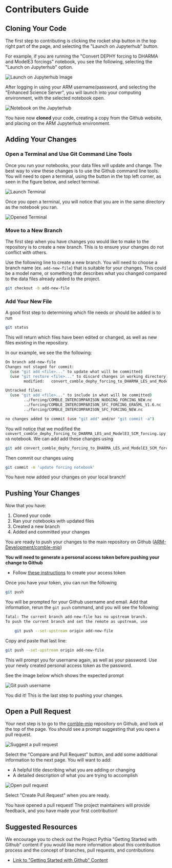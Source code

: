 # Contributers Guide

## Cloning Your Code
The first step to contributing is clicking the rocket ship button in the top right part of the page, and selecting the "Launch on Jupyterhub" button.

For example, if you are running the "Convert DEPHY forcing to DHARMA and ModelE3 forcings" notebook, you see the following, selecting the "Launch on Jupyterhub" option.

![Launch on Jupyterhub Image](notebooks/images/launch-on-jupyterhub.png)

After logging in using your ARM username/password, and selecting the "Enhanced Science Server", you will launch into your computing environment, with the selected notebook open.

![Notebook on the Jupyterhub](notebooks/images/notebook-on-jupyterhub.png)

You have now **cloned** your code, creating a copy from the Github website, and placing on the ARM Jupyterhub environment.

## Adding Your Changes

### Open a Terminal and Use Git Command Line Tools
Once you run your notebooks, your data files will update and change. The best way to view these changes is to use the Github command line tools. You will need to open a terminal, using the button in the top left corner, as seen in the figure below, and select terminal.

![Launch Terminal](notebooks/images/notebook-on-jupyterhub-annotated.png)

Once you open a terminal, you will notice that you are in the same directory as the notebook you ran.

![Opened Terminal](notebooks/images/opened-terminal.png)

### Move to a New Branch
The first step when you have changes you would like to make to the repository is to create a new branch. This is to ensure your changes do not conflict with others.

Use the following line to create a new branch. You will need to choose a branch name (ex. `add-new-file`) that is suitable for your changes. This could be a model name, or something that describes what you changed compared to the data files already added to the project.

```bash
git checkout -b add-new-file
```

### Add Your New File
A good first step to determining which file needs or should be added is to run

```bash
git status
```

This will return which files have been edited or changed, as well as new files existing in the repository.

In our example, we see the the following:

```bash
On branch add-new-file
Changes not staged for commit:
  (use "git add <file>..." to update what will be committed)
  (use "git restore <file>..." to discard changes in working directory)
        modified:   convert_comble_dephy_forcing_to_DHARMA_LES_and_ModelE3_SCM_forcing.ipynb

Untracked files:
  (use "git add <file>..." to include in what will be committed)
        ../forcing/COMBLE_INTERCOMPARISON_NUDGING_FORCING_NEW.nc
        ../forcing/COMBLE_INTERCOMPARISON_SFC_FORCING_ERA5ML_V1.6.nc
        ../forcing/COMBLE_INTERCOMPARISON_SFC_FORCING_NEW.nc

no changes added to commit (use "git add" and/or "git commit -a")
```

You will notice that we modified the `convert_comble_dephy_forcing_to_DHARMA_LES_and_ModelE3_SCM_forcing.ipynb` notebook. We can add add these changes using

```bash
git add convert_comble_dephy_forcing_to_DHARMA_LES_and_ModelE3_SCM_forcing.ipynb
```

Then commit our changes using

```bash
git commit -m 'update forcing notebook'
```

You have now added your changes on your local branch!

## Pushing Your Changes
Now that you have:
1. Cloned your code
2. Ran your notebooks with updated files
3. Created a new branch
4. Added and committed your changes

You are ready to push your changes to the main repository on Github ([ARM-Development/comble-mip](https://github.com/ARM-Development/comble-mip))

**You will need to generate a personal access token before pushing your change to Github**
- Follow [these instructions](https://docs.github.com/en/authentication/keeping-your-account-and-data-secure/managing-your-personal-access-tokens#creating-a-personal-access-token-classic) to create your access token

Once you have your token, you can run the following

```bash
git push
```

You will be prompted for your Github username and email. Add that information, rerun the `git push` command, and you will see the following:

```bash
fatal: The current branch add-new-file has no upstream branch.
To push the current branch and set the remote as upstream, use

    git push --set-upstream origin add-new-file
```

Copy and paste that last line:

```bash
git push --set-upstream origin add-new-file
```

This will prompt you for username again, as well as your password. Use your newly created personal access token as the password.

See the image below which shows the expected prompt

![Git push username](notebooks/images/git-username-password-prompt.png)

You did it! This is the last step to pushing your changes.

## Open a Pull Request

Your next step is to go to the [comble-mip](https://github.com/ARM-Development/comble-mip) repository on Github, and look at the top of the page. You should see a prompt suggesting that you open a pull request.

![Suggest a pull request](notebooks/images/suggest-pull-request.png)

Select the "Compare and Pull Request" button, and add some additional information to the next page. You will want to add:
- A helpful title describing what you are adding or changing
- A detailed description of what you are trying to accomplish

![Open pull request](notebooks/images/open-pull-request.png)

Select "Create Pull Request" when you are ready.

You have opened a pull request! The project maintainers will provide feedback, and you have made your first contribution!

## Suggested Resources
We encourage you to check out the Project Pythia "Getting Started with Github" content if you would like more information about this contribution process and the concept of branches, pull requests, and contributions
- [Link to "Getting Started with Github" Content](https://foundations.projectpythia.org/foundations/getting-started-github.html)
